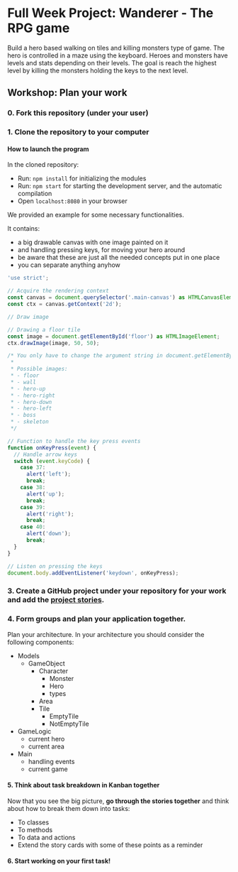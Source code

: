 # Full Week Project: Wanderer - The RPG game

Build a hero based walking on tiles and killing monsters type of game. The hero
is controlled in a maze using the keyboard. Heroes and monsters have levels and
stats depending on their levels. The goal is reach the highest level by killing
the monsters holding the keys to the next level.

## Workshop: Plan your work

### 0. Fork this repository (under your user)

### 1. Clone the repository to your computer


#### How to launch the program

In the cloned repository:

- Run: `npm install` for initializing the modules
- Run: `npm start` for starting the development server, and the automatic compilation
- Open `localhost:8080` in your browser

We provided an example for some necessary functionalities.

It contains:

- a big drawable canvas with one image painted on it
- and handling pressing keys, for moving your hero around
- be aware that these are just all the needed concepts put in one place
- you can separate anything anyhow

```typescript
'use strict';

// Acquire the rendering context
const canvas = document.querySelector('.main-canvas') as HTMLCanvasElement;
const ctx = canvas.getContext('2d');

// Draw image

// Drawing a floor tile
const image = document.getElementById('floor') as HTMLImageElement;
ctx.drawImage(image, 50, 50);

/* You only have to change the argument string in document.getElementById('floor')
 *
 * Possible images:
 * - floor
 * - wall
 * - hero-up
 * - hero-right
 * - hero-down
 * - hero-left
 * - boss
 * - skeleton
 */

// Function to handle the key press events
function onKeyPress(event) {
  // Handle arrow keys
  switch (event.keyCode) {
    case 37:
      alert('left');
      break;
    case 38:
      alert('up');
      break;
    case 39:
      alert('right');
      break;
    case 40:
      alert('down');
      break;
  }
}

// Listen on pressing the keys
document.body.addEventListener('keydown', onKeyPress);
```

### 3. Create a GitHub project under your repository for your work and add the [project stories](https://github.com/greenfox-academy/teaching-materials/blob/master/project/wanderer/stories.md).

### 4. Form groups and plan your application together.

Plan your architecture. In your architecture you should consider the following components:

- Models
    - GameObject
        - Character
            - Monster
            - Hero
            - types
        - Area
        - Tile
            - EmptyTile
            - NotEmptyTile
- GameLogic
    - current hero
    - current area
- Main
    - handling events
    - current game

#### 5. Think about task breakdown in Kanban together

Now that you see the big picture, **go through the stories together** and think about how to break them down into tasks:

- To classes
- To methods
- To data and actions
- Extend the story cards with some of these points as a reminder

#### 6. Start working on your first task!
